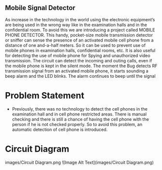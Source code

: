 ## Mobile Signal Detector 
As increase in the technology in the world using the electronic equipment’s are being used in the wrong way like in the examination halls and in the confidential room. To avoid this we are introducing a project called MOBILE PHONE DETECTOR.
This handy, pocket-size mobile transmission detector or sniffer can sense the presence of an activated mobile cell phone from a distance of one and-a-half meters. So it can be used to
prevent use of mobile phones in examination halls, confidential rooms, etc. It is also useful for detecting the use of mobile phone for Spying and unauthorized video transmission. The circuit
can detect the incoming and outing calls, even if the mobile phone is kept in the silent mode. The moment the Bug detects RF transmission signal from an activated mobile phone, it starts sounding a beep alarm and the LED blinks. The alarm continues to beep until the signal

# Problem Statement

- Previously, there was no technology to detect the cell phones in the examination hall and in cell phone restricted areas. There is manual checking and there is still a chance of having the cell phone with the person if he is not checked properly. So to avoid this problem, an automatic
detection of cell phone is introduced.
# Circuit Diagram
images/Circuit Diagram.png
![Image Alt Text](images/Circuit Diagram.png)


